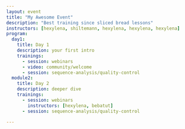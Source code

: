 ```yaml
---
layout: event
title: "My Awesome Event"
description: "Best training since sliced bread lessons"
instructors: [hexylena, shiltemann, hexylena, hexylena, hexylena]
program:
  day1:
    title: Day 1
    description: your first intro
    trainings:
      - session: webinars
      - video: community/welcome
      - session: sequence-analysis/quality-control
  module2:
    title: Day 2
    description: deeper dive
    trainings:
      - session: webinars
        instructors: [hexylena, bebatut]
      - session: sequence-analysis/quality-control

---
```


